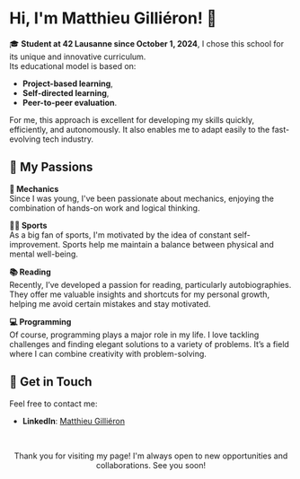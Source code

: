 # Hi, I'm Matthieu Gilliéron! 👋

🎓 **Student at 42 Lausanne since October 1, 2024**, I chose this school for its unique and innovative curriculum.  
Its educational model is based on:  
- **Project-based learning**,  
- **Self-directed learning**,  
- **Peer-to-peer evaluation**.  

For me, this approach is excellent for developing my skills quickly, efficiently, and autonomously. It also enables me to adapt easily to the fast-evolving tech industry.


## 🌟 My Passions  

**🔧 Mechanics**  
Since I was young, I've been passionate about mechanics, enjoying the combination of hands-on work and logical thinking.  

**🏋️‍♂️ Sports**  
As a big fan of sports, I'm motivated by the idea of constant self-improvement. Sports help me maintain a balance between physical and mental well-being.  

**📚 Reading**  
Recently, I’ve developed a passion for reading, particularly autobiographies. They offer me valuable insights and shortcuts for my personal growth, helping me avoid certain mistakes and stay motivated.  

**💻 Programming**  
Of course, programming plays a major role in my life. I love tackling challenges and finding elegant solutions to a variety of problems. It’s a field where I can combine creativity with problem-solving.  


## 📩 Get in Touch  

Feel free to contact me:  
- **LinkedIn**: [Matthieu Gilliéron](https://linkedin.com/in/matthieu-gillieron-developer)  

<br>

<p align="center">Thank you for visiting my page! I'm always open to new opportunities and collaborations. See you soon!</p>
